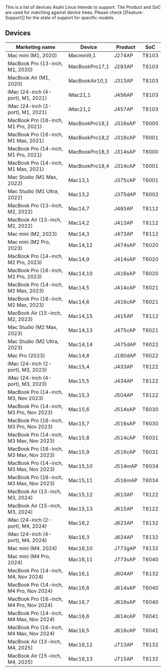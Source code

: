 This is a list of devices Asahi Linux intends to support. The Product and SoC are used for matching against device trees. Please check [[Feature-Support]] for the state of support for specific models.

## Devices
| Marketing name | Device | Product | SoC |
| -------------- | ------ | ------- | --- |
| Mac mini (M1, 2020) | Macmini9,1 | J274AP | T8103
| MacBook Pro (13-inch, M1, 2020) | MacBookPro17,1 | J293AP | T8103
| MacBook Air (M1, 2020) | MacBookAir10,1 | J313AP | T8103
| iMac (24-inch (4-port), M1, 2021) | iMac21,1 | J456AP | T8103
| iMac (24-inch (2-port), M1, 2021) | iMac21,2 | J457AP | T8103
| MacBook Pro (16-inch, M1 Pro, 2021) | MacBookPro18,1 | J316sAP | T6000
| MacBook Pro (16-inch, M1 Max, 2021) | MacBookPro18,2 | J316cAP | T6001
| MacBook Pro (14-inch, M1 Pro, 2021) | MacBookPro18,3 | J314sAP | T6000
| MacBook Pro (14-inch, M1 Max, 2021) | MacBookPro18,4 | J314cAP | T6001
| Mac Studio (M1 Max, 2022) | Mac13,1 | J375cAP | T6001
| Mac Studio (M1 Ultra, 2022) | Mac13,2 | J375dAP | T6002
| MacBook Pro (13-inch, M2, 2022) | Mac14,7 | J493AP | T8112
| MacBook Air (13-inch, M2, 2022) | Mac14,2 | J413AP | T8112
| Mac mini (M2, 2023) | Mac14,3 | J473AP | T8112
| Mac mini (M2 Pro, 2023) | Mac14,12 | J474sAP | T6020
| MacBook Pro (14-inch, M2 Pro, 2023) | Mac14,9 | J414sAP | T6020
| MacBook Pro (16-inch, M2 Pro, 2023) | Mac14,10 | J416sAP | T6020
| MacBook Pro (14-inch, M2 Max, 2023) | Mac14,5 | J414cAP | T6021
| MacBook Pro (16-inch, M2 Max, 2023) | Mac14,6 | J416cAP | T6021
| MacBook Air (15-inch, M2, 2023) | Mac14,15 | J415AP | T8112
| Mac Studio (M2 Max, 2023) | Mac14,13 | J475cAP | T6021
| Mac Studio (M2 Ultra, 2023) | Mac14,14 | J475dAP | T6022
| Mac Pro (2023) | Mac14,8 | J180dAP | T6022
| iMac (24-inch (2-port), M3, 2023) | Mac15,4 | J433AP | T8122
| iMac (24-inch (4-port), M3, 2023) | Mac15,5 | J434AP | T8122
| MacBook Pro (14-inch, M3, Nov 2023) | Mac15,3 | J504AP | T8122
| MacBook Pro (14-inch, M3 Pro, Nov 2023) | Mac15,6 | J514sAP | T6030
| MacBook Pro (16-inch, M3 Pro, Nov 2023) | Mac15,7 | J516sAP | T6030
| MacBook Pro (14-inch, M3 Max, Nov 2023) | Mac15,8 | J514cAP | T6031
| MacBook Pro (16-inch, M3 Max, Nov 2023) | Mac15,9 | J516cAP | T6031
| MacBook Pro (14-inch, M3 Max, Nov 2023) | Mac15,10 | J514mAP | T6034
| MacBook Pro (16-inch, M3 Max, Nov 2023) | Mac15,11 | J516mAP | T6034
| MacBook Air (13-inch, M3, 2024) | Mac15,12 | J613AP | T8122
| MacBook Air (15-inch, M3, 2024) | Mac15,13 | J615AP | T8122
| iMac (24-inch (2-port), M4, 2024) | Mac16,2 | J623AP | T8132
| iMac (24-inch (4-port), M4, 2024) | Mac16,3 | J624AP | T8132
| Mac mini (M4, 2024) | Mac16,10 | J773gAP | T8132
| Mac mini (M4 Pro, 2024) | Mac16,11 | J773sAP | T6040
| MacBook Pro (14-inch, M4, Nov 2024) | Mac16,1 | J604AP | T8132
| MacBook Pro (14-inch, M4 Pro, Nov 2024) | Mac16,8 | J614sAP | T6040 
| MacBook Pro (16-inch, M4 Pro, Nov 2024) | Mac16,7 | J616sAP | T6040 
| MacBook Pro (14-inch, M4 Max, Nov 2024) | Mac16,6 | J614cAP | T6041 
| MacBook Pro (16-inch, M4 Max, Nov 2024) | Mac16,5 | J616cAP | T6041 
| MacBook Air (13-inch, M4, 2025) | Mac16,12 | J713AP | T8132
| MacBook Air (15-inch, M4, 2025) | Mac16,13 | J715AP | T8132
